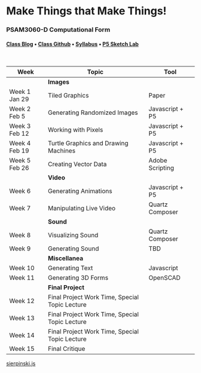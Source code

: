 <div id="canvas-holder"></div>

# Make Things that Make Things!
### PSAM3060-D Computational Form


#### [Class Blog](http://compform.tumblr.com) • [Class Github](https://github.com/PSAM3060-D-S16) • [Syllabus](syllabus.html) • [P5 Sketch Lab](./p5_lab.html) <!-- • [Resources](./resources.html)  -->


<br />

<link rel="stylesheet" type="text/css" href="index.css">

<script type="text/javascript" src="javascript/p5.min.js"></script>
<script type="text/javascript" src="sierpinski.js"></script>

<!--
| Week | Topic | Tool
| --- | --- | ---
| | **Images** |
| Week 1 | Tiled Graphics | Paper | [class notes](week_1)
| Week 2 | Generating Randomized Images | Javascript + P5 | [class notes](week_2)
| Week 3 | Generating Vector Data | Adobe Scripting | [class notes](#)
| Week 4 | Manipulating Vector Data | Adobe Scripting | [class notes](#)
| | **Video** |
| Week 5 | Generating Animations | Javascript + P5 | [class notes](#)
| Week 6 | Manipulating Live Video | Quartz Composer | [class notes](#)
| | **Sound** |
| Week 7 | Visualizing Sound | Quartz Composer | [class notes](#)
| Week 8 | Generating Sound | TBD | [class notes](#)
| | **Miscellanea** |
| Week 9 | Generating Text | Javascript | [class notes](#)
| Week 10 | Generating 3D Forms | OpenSCAD | [class notes](#)
| Week 11 | TBD | TBD | [class notes](#)
| | **Final Project** |
| Week 12 | Final Project Work Time, Special Topic Lecture
| Week 13 | Final Project Work Time, Special Topic Lecture
| Week 14 | Final Project Work Time, Special Topic Lecture
| Week 15 | Final Critique | 
-->

| Week | Topic | Tool
| --- | --- | ---
| | **Images** |
| Week 1 Jan 29 | Tiled Graphics | Paper | [class notes](week_1)
| Week 2 Feb 5 | Generating Randomized Images | Javascript + P5 | [class notes](week_2)
| Week 3 Feb 12 | Working with Pixels | Javascript + P5 | [class notes](week_3)
| Week 4 Feb 19 | Turtle Graphics and Drawing Machines | Javascript + P5 | [class notes](#)
| Week 5 Feb 26 | Creating Vector Data | Adobe Scripting | [class notes](#)
| | **Video** |
| Week 6 | Generating Animations | Javascript + P5 | [class notes](#)
| Week 7 | Manipulating Live Video | Quartz Composer | [class notes](#)
| | **Sound** |
| Week 8 | Visualizing Sound | Quartz Composer | [class notes](#)
| Week 9 | Generating Sound | TBD | [class notes](#)
| | **Miscellanea** |
| Week 10 | Generating Text | Javascript | [class notes](#)
| Week 11 | Generating 3D Forms | OpenSCAD | [class notes](#)
| | **Final Project** |
| Week 12 | Final Project Work Time, Special Topic Lecture
| Week 13 | Final Project Work Time, Special Topic Lecture
| Week 14 | Final Project Work Time, Special Topic Lecture
| Week 15 | Final Critique | 




<a href="sierpinski.js" class="p5_example show-titled-lab-link hidden">sierpinski.js</a>



